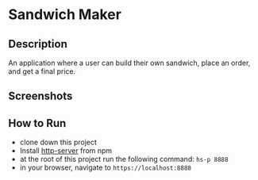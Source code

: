 # Sandwich Maker

## Description
An application where a user can build their own sandwich, place an order, and get a final price.

## Screenshots


## How to Run
* clone down this project 
* Install [http-server](https://www.npmjs.com/package/http-server) from npm
* at the root of this project run the following command: `hs-p 8888`
* in your browser, navigate to `https://localhost:8888`